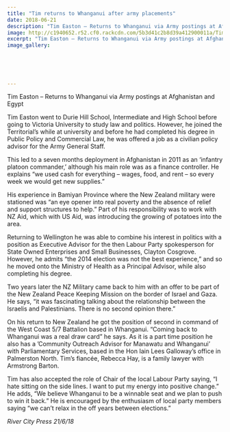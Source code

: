 ```yaml
---
title: "Tim returns to Whanganui after army placements"
date: 2018-06-21
description: "Tim Easton – Returns to Whanganui via Army postings at Afghanistan and Egypt..."
image: http://c1940652.r52.cf0.rackcdn.com/5b3d41c2b8d39a412900011a/Tim-Easton-250-RCP-21-june.gif
excerpt: "Tim Easton – Returns to Whanganui via Army postings at Afghanistan and Egypt"
image_gallery:
    
    
    
    
    
---
```


<p>Tim Easton &ndash; Returns to Whanganui via Army postings at Afghanistan and Egypt</p>
<p>Tim Easton went to Durie Hill School, Intermediate and High School before going to Victoria University to study law and politics. However, he joined the Territorial&rsquo;s while at university and before he had completed his degree in Public Policy and Commercial Law, he was offered a job as a civilian policy advisor for the Army General Staff.</p>
<p>This led to a seven months deployment in Afghanistan in 2011 a<span class="text_exposed_show">s an &lsquo;infantry platoon commander,&rsquo; although his main role was as a finance controller. He explains &ldquo;we used cash for everything &ndash; wages, food, and rent &ndash; so every week we would get new supplies.&rdquo;<br /></span></p>
<p><span class="text_exposed_show">His experience in Bamiyan Province where the New Zealand military were stationed was &ldquo;an eye opener into real poverty and the absence of relief and support structures to help.&rdquo; Part of his responsibility was to work with NZ Aid, which with US Aid, was introducing the growing of potatoes into the area.<br /></span></p>
<p><span class="text_exposed_show">Returning to Wellington he was able to combine his interest in politics with a position as Executive Advisor for the then Labour Party spokesperson for State Owned Enterprises and Small Businesses, Clayton Cosgrove. However, he admits &ldquo;the 2014 election was not the best experience,&rdquo; and so he moved onto the Ministry of Health as a Principal Advisor, while also completing his degree.<br /></span></p>
<p><span class="text_exposed_show">Two years later the NZ Military came back to him with an offer to be part of the New Zealand Peace Keeping Mission on the border of Israel and Gaza. He says, &ldquo;it was fascinating talking about the relationship between the Israelis and Palestinians. There is no second opinion there.&rdquo;<br /></span></p>
<p><span class="text_exposed_show">On his return to New Zealand he got the position of second in command of the West Coast 5/7 Battalion based in Whanganui. &ldquo;Coming back to Whanganui was a real draw card&rdquo; he says. As it is a part time position he also has a &rsquo;Community Outreach Advisor for Manawatu and Whanganui&rsquo; with Parliamentary Services, based in the Hon Iain Lees Galloway&rsquo;s office in Palmerston North. Tim&rsquo;s fianc&eacute;e, Rebecca Hay, is a family lawyer with Armstrong Barton.&nbsp;<br /></span></p>
<p><span class="text_exposed_show">Tim has also accepted the role of Chair of the local Labour Party saying, &ldquo;I hate sitting on the side lines. I want to put my energy into positive change.&rdquo; He adds, &ldquo;We believe Whanganui to be a winnable seat and we plan to push to win it back.&rdquo; He is encouraged by the enthusiasm of local party members saying &ldquo;we can&rsquo;t relax in the off years between elections.&rdquo;</span></p>
<p><em>River City Press 21/6/18</em></p>

